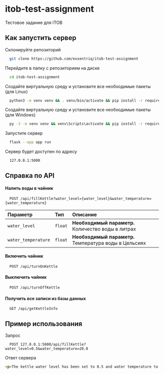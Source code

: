 
# itob-test-assignment

Тестовое задание для ITOB
## Как запустить сервер

Склонируйте репозиторий

```bash
  git clone https://github.com/exxentriq/itob-test-assignment
```

Перейдите в папку с репозиторием на диске

```bash
  cd itob-test-assignment
```

Создайте виртуальную среду и установите все необходимые пакеты (для Linux)

```bash
  python3 -m venv venv && . venv/bin/activate && pip install -r requirements.txt
```

Создайте виртуальную среду и установите все необходимые пакеты (для Windows)

```bash
  py -3 -m venv venv && venv\Scripts\activate && pip install -r requirements.txt
```

Запустите сервер

```bash
  flask --app app run
```

Сервер будет доступен по адресу

```bash
  127.0.0.1:5000
```
## Справка по API

#### Налить воды в чайник

```
  POST /api/fillKettle?water_level={water_level}&water_temperature={water_temperature}
```

| Параметр | Тип     | Описание                |
| :-------- | :------- | :------------------------- |
| `water_level` | `float` | **Необходимый параметр.** Количество воды в литрах |
| `water_temperature` | `float` | **Необходимый параметр.** Температура воды в Цельсиях |

#### Включить чайник

```
  POST /api/turnOnKettle
```

#### Выключить чайник

```
  POST /api/turnOffKettle
```

#### Получить все записи из базы данных

```
  GET /api/getKettleInfo
```
## Пример использования

Запрос

```
  POST 127.0.0.1:5000/api/fillKettle?water_level=0.5&water_temperature=20.0
```

Ответ сервера

```html
<p>The kettle water level has been set to 0.5 and water temperature to 20.0</p>
```